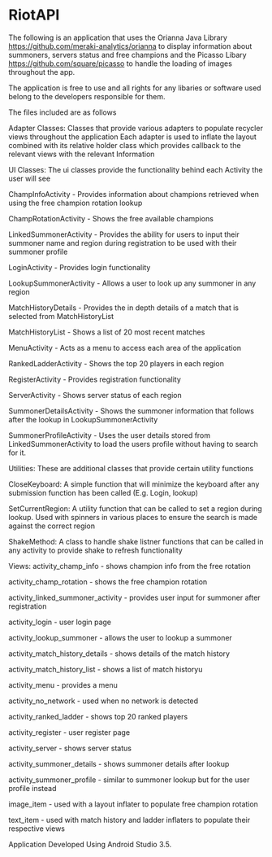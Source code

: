 # RiotAPI

The following is an application that uses the Orianna Java Library https://github.com/meraki-analytics/orianna to
display information about summoners, servers status and free champions and the Picasso Libary https://github.com/square/picasso
to handle the loading of images throughout the app.

The application is free to use and all rights for any libaries or software used belong to the developers responsible for them.

The files included are as follows

Adapter Classes: Classes that provide various adapters to populate recycler views throughout the application
  Each adapter is used to inflate the layout combined with its relative holder class which provides callback to the 
  relevant views with the relevant Information

UI Classes: The ui classes provide the functionality behind each Activity the user will see
  
  ChampInfoActivity - Provides information about champions retrieved when using the free champion rotation lookup
  
  ChampRotationActivity - Shows the free available champions
  
  LinkedSummonerActivity - Provides the ability for users to input their summoner name and region during registration
                           to be used with their summoner profile
  
  LoginActivity - Provides login functionality
  
  LookupSummonerActivity - Allows a user to look up any summoner in any region
  
  MatchHistoryDetails - Provides the in depth details of a match that is selected from MatchHistoryList
  
  MatchHistoryList - Shows a list of 20 most recent matches
  
  MenuActivity - Acts as a menu to access each area of the application
  
  RankedLadderActivity - Shows the top 20 players in each region
  
  RegisterActivity - Provides registration functionality
  
  ServerActivity - Shows server status of each region
  
  SummonerDetailsActivity - Shows the summoner information that follows after the lookup in LookupSummonerActivity
  
  SummonerProfileActivity - Uses the user details stored from LinkedSummonerActivity to load the users profile without
                            having to search for it.

Utilities: These are additional classes that provide certain utility functions
  
  CloseKeyboard: A simple function that will minimize the keyboard after any submission function has been called 
                (E.g. Login, lookup)
  
  SetCurrentRegion: A utility function that can be called to set a region during lookup. Used with spinners in various places
                    to ensure the search is made against the correct region
  
  ShakeMethod: A class to handle shake listner functions that can be called in any activity to provide shake to refresh
               functionality
               
Views: 
activity_champ_info - shows champion info from the free rotation

activity_champ_rotation - shows the free champion rotation

activity_linked_summoner_activity - provides user input for summoner after registration

activity_login - user login page

activity_lookup_summoner - allows the user to lookup a summoner

activity_match_history_details - shows details of the match history

activity_match_history_list - shows a list of match historyu

activity_menu - provides a menu

activity_no_network - used when no network is detected

activity_ranked_ladder - shows top 20 ranked players

activity_register - user register page

activity_server - shows server status

activity_summoner_details - shows summoner details after lookup

activity_summoner_profile - similar to summoner lookup but for the user profile instead

image_item - used with a layout inflater to populate free champion rotation

text_item - used with match history and ladder inflaters to populate their respective views

Application Developed Using Android Studio 3.5.
